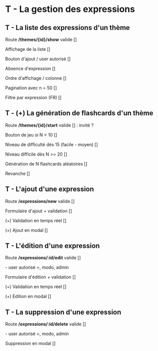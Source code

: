 # T - La gestion des expressions

## T - La liste des expressions d'un thème

Route **/themes/{id}/show** valide []

Affichage de la liste []

Bouton d'ajout / user autorisé []

Absence d'expression []

Ordre d'affichage / colonne []

Pagination avec n = 50 []

Filtre par expression (FR) []

## T - (+) La génération de flashcards d'un thème

Route **/themes/{id}/start** valide [] : invité ?

Bouton de jeu si N > 10 []

Niveau de difficulté dès 15 (facile - moyen) []

Niveau difficile dès N >= 20 []

Génération de N flashcards aléatoires []

Revanche []

## T - L'ajout d'une expression

Route **/expressions/new** valide []

Formulaire d'ajout + validation []

(+) Validation en temps réel []

(+) Ajout en modal []

## T - L'édition d'une expression

Route **/expressions/:id/edit** valide []

\- user autorisé =, modo, admin

Formulaire d'édition + validation []

(+) Validation en temps réel []

(+) Edition en modal []

## T - La suppression d'une expression

Route **/expressions/:id/delete** valide []

\- user autorisé =, modo, admin

Suppression en modal []